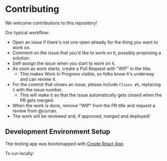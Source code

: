 # Contributing

We welcome contributions to this repository!

Our typical workflow:

 * Open an issue if there's not one open already for the thing you want to work on.
 * Comment on the issue that you'd like to work on it, possibly proposing a solution.
 * Self-assign the issue when you start to work on it.
 * As soon as work starts, create a Pull Request with "WIP" in the title.
   * This makes Work In Progress visible, so folks know it's underway and can review it.
 * For the commit that closes an issue, please include `Closes #5`, replacing `5` with the issue number.
   * This will make it so that the issue automatically gets closed when the PR gets merged.
 * When the work is done, remove "WIP" from the PR title and request a review from @curran.
 * The work will be reviewed and, if approved, merged and deployed!

## Development Environment Setup

The testing app was bootstrapped with [Create React App](https://github.com/facebook/create-react-app).

To run locally:
